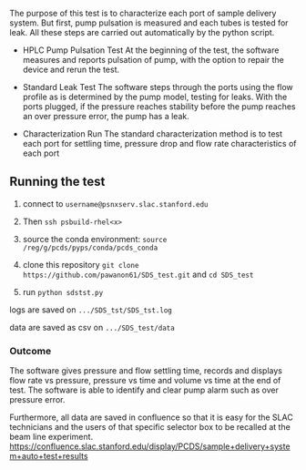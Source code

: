 The purpose of this test is to characterize each port of sample delivery system. But first, pump pulsation is measured and each tubes is tested for leak. All these steps are carried out automatically by the python script.

* HPLC Pump Pulsation Test
At the beginning of the test, the software measures and reports pulsation of pump, with the option to repair the device and rerun the test.

* Standard Leak Test
The software steps through the ports using the flow profile as is determined by the pump model, testing for leaks. With the ports plugged, if the pressure reaches stability before the pump reaches an over pressure error, the pump has a leak. 

* Characterization Run
The standard characterization method is to test each port for settling time, pressure drop and flow rate characteristics of each port

<h2>Running the test</h2>

1. connect to ```username@psnxserv.slac.stanford.edu```

2. Then ```ssh psbuild-rhel<x>```

3. source the conda environment: ```source /reg/g/pcds/pyps/conda/pcds_conda```

4. clone this repository ```git clone https://github.com/pawanon61/SDS_test.git``` and ```cd SDS_test```

5. run ```python sdstst.py```

logs are saved on ```.../SDS_tst/SDS_tst.log```

data are saved as csv on ```.../SDS_test/data```

<h3>Outcome</h3>

The software gives pressure and flow settling time, records and displays flow rate vs pressure, pressure vs time and volume vs time at the end of test. The software is able to identify and clear pump alarm such as over pressure error.

Furthermore, all data are saved in confluence so that it is easy for the SLAC technicians and the users of that specific selector box to be recalled at the beam line experiment.
https://confluence.slac.stanford.edu/display/PCDS/sample+delivery+system+auto+test+results
